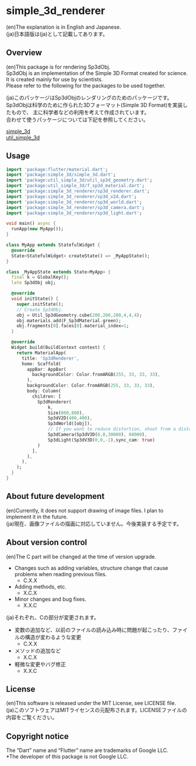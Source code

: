 # simple_3d_renderer

(en)The explanation is in English and Japanese.  
(ja)日本語版は(ja)として記載してあります。

## Overview
(en)This package is for rendering Sp3dObj.  
Sp3dObj is an implementation of the Simple 3D Format created for science.
It is created mainly for use by scientists.  
Please refer to the following for the packages to be used together.  

(ja)このパッケージはSp3dObjのレンダリングのためのパッケージです。  
Sp3dObjは科学のために作られた3Dフォーマット(Simple 3D Format)を実装したもので、
主に科学者などの利用を考えて作成されています。  
合わせて使うパッケージについては下記を参照してください。  

[simple_3d](https://pub.dev/packages/simple_3d)  
[util_simple_3d](https://pub.dev/packages/util_simple_3d)  

## Usage
```dart
import 'package:flutter/material.dart';
import 'package:simple_3d/simple_3d.dart';
import 'package:util_simple_3d/util_sp3d_geometry.dart';
import 'package:util_simple_3d/f_sp3d_material.dart';
import 'package:simple_3d_renderer/sp3d_renderer.dart';
import 'package:simple_3d_renderer/sp3d_v2d.dart';
import 'package:simple_3d_renderer/sp3d_world.dart';
import 'package:simple_3d_renderer/sp3d_camera.dart';
import 'package:simple_3d_renderer/sp3d_light.dart';

void main() async {
  runApp(new MyApp());
}

class MyApp extends StatefulWidget {
  @override
  State<StatefulWidget> createState() => _MyAppState();
}

class _MyAppState extends State<MyApp> {
  final k = GlobalKey();
  late Sp3dObj obj;

  @override
  void initState() {
    super.initState();
    // Create Sp3dObj.
    obj = Util_Sp3dGeometry.cube(200,200,200,4,4,4);
    obj.materials.add(F_Sp3dMaterial.green);
    obj.fragments[0].faces[0].material_index=1;
  }

  @override
  Widget build(BuildContext context) {
    return MaterialApp(
      title: 'Sp3dRenderer',
      home: Scaffold(
        appBar: AppBar(
          backgroundColor: Color.fromARGB(255, 33, 33, 33),
        ),
        backgroundColor: Color.fromARGB(255, 33, 33, 33),
        body: Column(
          children: [
            Sp3dRenderer(
                k,
                Size(800,800),
                Sp3dV2D(400,400),
                Sp3dWorld([obj]),
                // If you want to reduce distortion, shoot from a distance at high magnification.
                Sp3dCamera(Sp3dV3D(0,0,30000), 60000),
                Sp3dLight(Sp3dV3D(0,0,-1),sync_cam: true)
            )
          ],
        ),
      ),
    );
  }
}
```

## About future development
(en)Currently, it does not support drawing of image files. I plan to implement it in the future.  
(ja)現在、画像ファイルの描画に対応していません。今後実装する予定です。

## About version control
(en)The C part will be changed at the time of version upgrade.  
- Changes such as adding variables, structure change that cause problems when reading previous files.
    - C.X.X
- Adding methods, etc.
    - X.C.X
- Minor changes and bug fixes.
    - X.X.C

(ja)それぞれ、Cの部分が変更されます。  
- 変数の追加など、以前のファイルの読み込み時に問題が起こったり、ファイルの構造が変わるような変更
    - C.X.X
- メソッドの追加など
    - X.C.X
- 軽微な変更やバグ修正
    - X.X.C

## License
(en)This software is released under the MIT License, see LICENSE file.  
(ja)このソフトウェアはMITライセンスの元配布されます。LICENSEファイルの内容をご覧ください。

## Copyright notice
The “Dart” name and “Flutter” name are trademarks of Google LLC.  
*The developer of this package is not Google LLC.